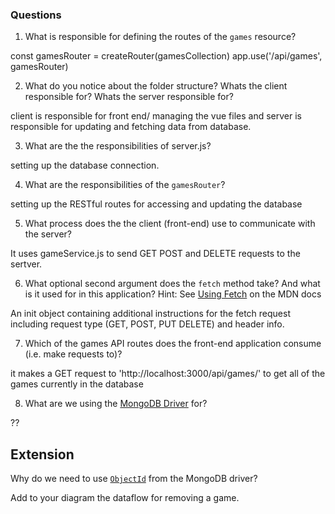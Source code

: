 
### Questions

1. What is responsible for defining the routes of the `games` resource?

const gamesRouter = createRouter(gamesCollection)
  app.use('/api/games', gamesRouter)

2. What do you notice about the folder structure?  Whats the client responsible for? Whats the server responsible for?

client is responsible for front end/ managing the vue files and server is responsible for updating and fetching data from database.

3. What are the the responsibilities of server.js?

setting up the database connection.

4. What are the responsibilities of the `gamesRouter`?

setting up the RESTful routes for accessing and updating the database

5. What process does the the client (front-end) use to communicate with the server?

It uses gameService.js to send GET POST and DELETE requests to the sertver.

6. What optional second argument does the `fetch` method take? And what is it used for in this application? Hint: See [Using Fetch](https://developer.mozilla.org/en-US/docs/Web/API/Fetch_API/Using_Fetch) on the MDN docs

An init object containing additional instructions for the fetch request including request type (GET, POST, PUT DELETE) and header info.


7. Which of the games API routes does the front-end application consume (i.e. make requests to)?

it makes a GET request to 'http://localhost:3000/api/games/' to get all of the games currently in the database

8. What are we using the [MongoDB Driver](http://mongodb.github.io/node-mongodb-native/) for?

??

## Extension

Why do we need to use [`ObjectId`](https://mongodb.github.io/node-mongodb-native/api-bson-generated/objectid.html) from the MongoDB driver?

Add to your diagram the dataflow for removing a game.
